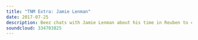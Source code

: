 ```yaml
---
title: "TNM Extra: Jamie Lenman"
date: 2017-07-25
description: Beez chats with Jamie Lenman about his time in Reuben to celebrate the reissue of the band’s final album, In Nothing Trust. We delve into the entire history of one of Britain's best bands of this century, Jamie’s teenage years and musical upbringing, the differences between being part of a band and a solo artist, what it’s like to be hated by Sum 41’s audience and much, much more in a feature length chat filled with laughs and astute observations from a man that we will lovingly call a national treasure. Listen to Reuben. Your life will be better for it.
soundcloud: 334703825
---
```

